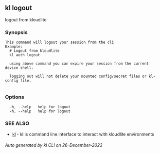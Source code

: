 ## kl logout

logout from kloudlite

### Synopsis

```
This command will logout your session from the cli
Example:
  # Logout from kloudlite
  kl auth logout

  using above command you can expire your session from the current device shell.

  logging out will not delete your mounted config/secret files or kl-config file.
	
```

### Options

```
  -h, --help   help for logout
  -h, --help   help for logout
```

### SEE ALSO

* [kl](kl.md)  - kl is command line interface to interact with kloudlite environments

###### Auto generated by kl CLI on 26-December-2023
